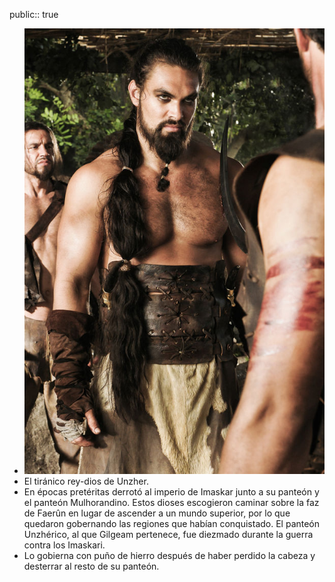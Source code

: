 public:: true

- ![Khal-Drogo-530198-3463305799.jpg](../assets/Khal-Drogo-530198-3463305799_1740343878150_0.jpg)
- El tiránico rey-dios de Unzher.
- En épocas pretéritas derrotó al imperio de Imaskar junto a su panteón y el panteón Mulhorandino. Estos dioses escogieron caminar sobre la faz de Faerûn en lugar de ascender a un mundo superior, por lo que quedaron gobernando las regiones que habían conquistado. El panteón Unzhérico, al que Gilgeam pertenece, fue diezmado durante la guerra contra los Imaskari.
- Lo gobierna con puño de hierro después de haber perdido la cabeza y desterrar al resto de su panteón.
